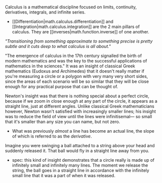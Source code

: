 
Calculus is a mathematical discipline focused on limits, continuity, derivatives, integrals, and infinite series.
- [[Differentiation|math.calculus.differentiation]] and [[Integration|math.calculus.integration]] are the 2 main pillars of calculus. They are [[inverses|math.function.inverse]] of one another.

*"Transitioning from something approximate to something precise is pretty subtle and it cuts deep to what calculus is all about."*

"The emergence of calculus in the 17th century signalled the birth of modern mathematics and was the key to the successful applications of mathematics in the sciences."
It was an insight of classical Greek mathematics (Eudoxus and Archimedes) that it doesn't really matter if you're measuring a circle or a polygon with very many very short sides, since the areas of each scenario will be so similar that they will be close enough for any practical purpose that can be thought of.

Newton's insight was that there is nothing special about a perfect circle, because if we zoom in close enough at any part of the circle, it appears as a straight line, just at different angles. Unlike classical Greek mathematicians however, Newton wasn't satisfied with increasingly smaller lines; his insight was to reduce the field of view until the lines were infinitisemal— so small that it's smaller than any size you can name, but not zero. 
- What was previously *almost* a line has become an actual line, the slope of which is referred to as the *derivative*.

Imagine you were swinging a ball attached to a string above your head and suddenly released it. That ball would fly in a straight line away from you.
- spec: this kind of insight demonstrates that a circle really is made up of infinitely small and infinitely many lines. The moment we release the string, the ball goes in a straight line in accordance with the infinitely small line that it was a part of when it was released.